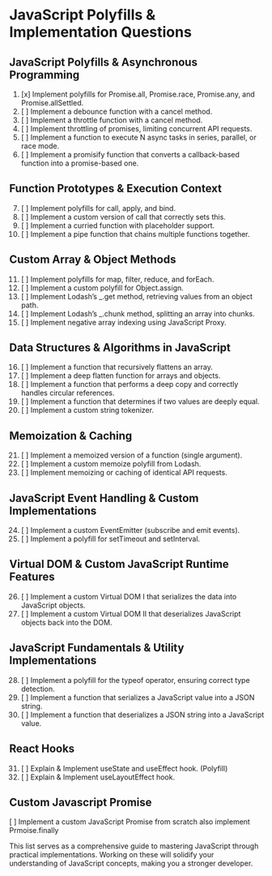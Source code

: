 # JavaScript Polyfills & Implementation Questions

## JavaScript Polyfills & Asynchronous Programming

1. [x] Implement polyfills for Promise.all, Promise.race, Promise.any, and Promise.allSettled.
2. [ ] Implement a debounce function with a cancel method.
3. [ ] Implement a throttle function with a cancel method.
4. [ ] Implement throttling of promises, limiting concurrent API requests.
5. [ ] Implement a function to execute N async tasks in series, parallel, or race mode.
6. [ ] Implement a promisify function that converts a callback-based function into a promise-based one.

## Function Prototypes & Execution Context

7. [ ] Implement polyfills for call, apply, and bind.
8. [ ] Implement a custom version of call that correctly sets this.
9. [ ] Implement a curried function with placeholder support.
10. [ ] Implement a pipe function that chains multiple functions together.

## Custom Array & Object Methods

11. [ ] Implement polyfills for map, filter, reduce, and forEach.
12. [ ] Implement a custom polyfill for Object.assign.
13. [ ] Implement Lodash’s \_.get method, retrieving values from an object path.
14. [ ] Implement Lodash’s \_.chunk method, splitting an array into chunks.
15. [ ] Implement negative array indexing using JavaScript Proxy.

## Data Structures & Algorithms in JavaScript

16. [ ] Implement a function that recursively flattens an array.
17. [ ] Implement a deep flatten function for arrays and objects.
18. [ ] Implement a function that performs a deep copy and correctly handles circular references.
19. [ ] Implement a function that determines if two values are deeply equal.
20. [ ] Implement a custom string tokenizer.

## Memoization & Caching

21. [ ] Implement a memoized version of a function (single argument).
22. [ ] Implement a custom memoize polyfill from Lodash.
23. [ ] Implement memoizing or caching of identical API requests.

## JavaScript Event Handling & Custom Implementations

24. [ ] Implement a custom EventEmitter (subscribe and emit events).
25. [ ] Implement a polyfill for setTimeout and setInterval.

## Virtual DOM & Custom JavaScript Runtime Features

26. [ ] Implement a custom Virtual DOM I that serializes the data into JavaScript objects.
27. [ ] Implement a custom Virtual DOM II that deserializes JavaScript objects back into the DOM.

## JavaScript Fundamentals & Utility Implementations

28. [ ] Implement a polyfill for the typeof operator, ensuring correct type detection.
29. [ ] Implement a function that serializes a JavaScript value into a JSON string.
30. [ ] Implement a function that deserializes a JSON string into a JavaScript value.

## React Hooks

31. [ ] Explain & Implement useState and useEffect hook. (Polyfill)
32. [ ] Explain & Implement useLayoutEffect hook.

## Custom Javascript Promise

[ ] Implement a custom JavaScript Promise from scratch also implement Prmoise.finally

This list serves as a comprehensive guide to mastering JavaScript through practical implementations. Working on these will solidify your understanding of JavaScript concepts, making you a stronger developer.
